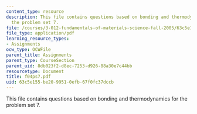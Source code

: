 ```yaml
---
content_type: resource
description: This file contains questions based on bonding and thermodynamics for
  the problem set 7.
file: /courses/3-012-fundamentals-of-materials-science-fall-2005/63c5e155be2099510efb67f0fc37dccb_f04ps7.pdf
file_type: application/pdf
learning_resource_types:
- Assignments
ocw_type: OCWFile
parent_title: Assignments
parent_type: CourseSection
parent_uid: 8db023f2-d8ec-7253-d926-88a30e7c44bb
resourcetype: Document
title: f04ps7.pdf
uid: 63c5e155-be20-9951-0efb-67f0fc37dccb
---
```

This file contains questions based on bonding and thermodynamics for the problem set 7.

